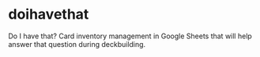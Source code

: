 # doihavethat
Do I have that? Card inventory management in Google Sheets that will help answer that question during deckbuilding.

